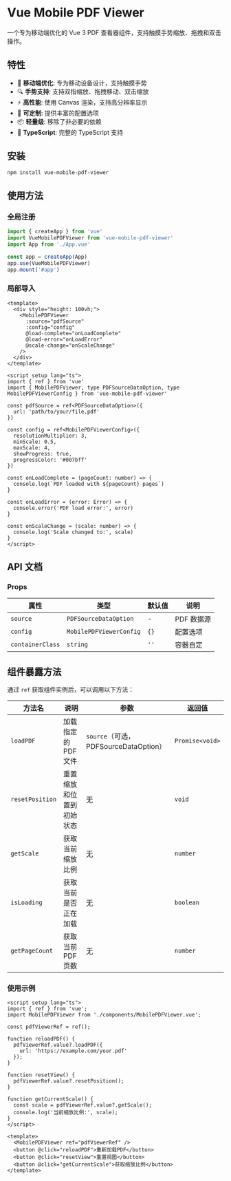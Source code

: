 # Vue Mobile PDF Viewer

一个专为移动端优化的 Vue 3 PDF 查看器组件，支持触摸手势缩放、拖拽和双击操作。

## 特性

- 📱 **移动端优化**: 专为移动设备设计，支持触摸手势
- 🔍 **手势支持**: 支持双指缩放、拖拽移动、双击缩放
- ⚡ **高性能**: 使用 Canvas 渲染，支持高分辨率显示
- 🎨 **可定制**: 提供丰富的配置选项
- 📦 **轻量级**: 移除了非必要的依赖
- 🔧 **TypeScript**: 完整的 TypeScript 支持

## 安装

```bash
npm install vue-mobile-pdf-viewer
```

## 使用方法

### 全局注册

```typescript
import { createApp } from 'vue'
import VueMobilePDFViewer from 'vue-mobile-pdf-viewer'
import App from './App.vue'

const app = createApp(App)
app.use(VueMobilePDFViewer)
app.mount('#app')
```

### 局部导入

```vue
<template>
  <div style="height: 100vh;">
    <MobilePDFViewer
      :source="pdfSource"
      :config="config"
      @load-complete="onLoadComplete"
      @load-error="onLoadError"
      @scale-change="onScaleChange"
    />
  </div>
</template>

<script setup lang="ts">
import { ref } from 'vue'
import { MobilePDFViewer, type PDFSourceDataOption, type MobilePDFViewerConfig } from 'vue-mobile-pdf-viewer'

const pdfSource = ref<PDFSourceDataOption>({
  url: 'path/to/your/file.pdf'
})

const config = ref<MobilePDFViewerConfig>({
  resolutionMultiplier: 3,
  minScale: 0.5,
  maxScale: 4,
  showProgress: true,
  progressColor: '#007bff'
})

const onLoadComplete = (pageCount: number) => {
  console.log(`PDF loaded with ${pageCount} pages`)
}

const onLoadError = (error: Error) => {
  console.error('PDF load error:', error)
}

const onScaleChange = (scale: number) => {
  console.log('Scale changed to:', scale)
}
</script>
```

## API 文档

### Props

| 属性 | 类型 | 默认值 | 说明 |
|------|------|--------|------|
| `source` | `PDFSourceDataOption` | - | PDF 数据源 |
| `config` | `MobilePDFViewerConfig` | `{}` | 配置选项 |
| `containerClass` | `string` | `''` | 容器自定



## 组件暴露方法

通过 `ref` 获取组件实例后，可以调用以下方法：

| 方法名           | 说明                         | 参数                                   | 返回值         |
| ---------------- | ---------------------------- | -------------------------------------- | -------------- |
| `loadPDF`        | 加载指定的 PDF 文件          | `source`（可选，PDFSourceDataOption）  | `Promise<void>`|
| `resetPosition`  | 重置缩放和位置到初始状态     | 无                                     | `void`         |
| `getScale`       | 获取当前缩放比例             | 无                                     | `number`       |
| `isLoading`      | 获取当前是否正在加载         | 无                                     | `boolean`      |
| `getPageCount`   | 获取当前 PDF 页数            | 无                                     | `number`       |

### 使用示例

```vue
<script setup lang="ts">
import { ref } from 'vue';
import MobilePDFViewer from './components/MobilePDFViewer.vue';

const pdfViewerRef = ref();

function reloadPDF() {
  pdfViewerRef.value?.loadPDF({
    url: 'https://example.com/your.pdf'
  });
}

function resetView() {
  pdfViewerRef.value?.resetPosition();
}

function getCurrentScale() {
  const scale = pdfViewerRef.value?.getScale();
  console.log('当前缩放比例:', scale);
}
</script>

<template>
  <MobilePDFViewer ref="pdfViewerRef" />
  <button @click="reloadPDF">重新加载PDF</button>
  <button @click="resetView">重置视图</button>
  <button @click="getCurrentScale">获取缩放比例</button>
</template>
```